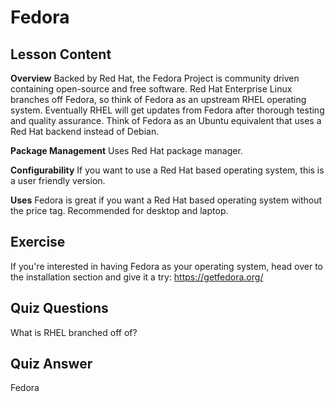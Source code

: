 # Fedora

## Lesson Content

<b>Overview</b>
Backed by Red Hat, the Fedora Project is community driven containing open-source and free software. Red Hat Enterprise Linux branches off Fedora, so think of Fedora as an upstream RHEL operating system. Eventually RHEL will get updates from Fedora after thorough testing and quality assurance. Think of Fedora as an Ubuntu equivalent that uses a Red Hat backend instead of Debian.

<b>Package Management</b>
Uses Red Hat package manager.

<b>Configurability</b>
If you want to use a Red Hat based operating system, this is a user friendly version.

<b>Uses</b>
Fedora is great if you want a Red Hat based operating system without the price tag. Recommended for desktop and laptop.

## Exercise

If you're interested in having Fedora as your operating system, head over to the installation section and give it a try: <a href='https://getfedora.org/'>https://getfedora.org/</a>

## Quiz Questions

What is RHEL branched off of?

## Quiz Answer

Fedora



